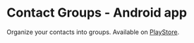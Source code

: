 # Contact Groups - Android app

Organize your contacts into groups.
Available on [PlayStore](https://play.google.com/store/apps/details?id=com.hromnik.contactgroups).
